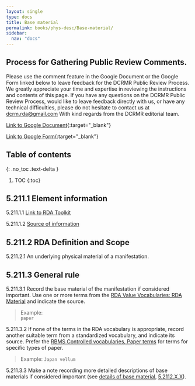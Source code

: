 ```yaml
---
layout: single
type: docs
title: Base material
permalink: books/phys-desc/Base-material/
sidebar:
  nav: "docs"
---
```


## Process for Gathering Public Review Comments.
Please use the comment feature in the Google Document or the Google Form linked below to leave feedback for the DCRMR Public Review Process.  We greatly appreciate your time and expertise in reviewing the instructions and contents of this page.  If you have any questions on the DCRMR Public Review Process, would like to leave feedback directly with us, or have any technical difficulties, please do not hesitate to contact us at dcrm.rda@gmail.com  With kind regards from the DCRMR editorial team.

[Link to Google Document](https://docs.google.com/document/d/1NVMj7099NIHbeN6yN4aI3H-eDziMDfQw_O-ZdrP28eo/edit){:target="_blank"}

[Link to Google Form](https://docs.google.com/forms/d/e/1FAIpQLSdNtJkbY1mngdTcvCoB7zZcpaIuuKHvlbyiidP-QunDy14VcQ/viewform){:target="_blank"}

## Table of contents
{: .no_toc .text-delta }

1. TOC
{:toc}

## 5.211.1 Element information

<a name="5.211.1.1 ">5.211.1.1</a>  [Link to RDA Toolkit](https://beta.rdatoolkit.org/en-US_ala-f96b31a0-8dd8-324c-a2e7-28f9540f665e)

<a name="5.211.1.2 ">5.211.1.2</a> [Source of information](/DCRMR/books/phys-desc)

## 5.211.2 RDA Definition and Scope

<a name="5.211.2.1">5.211.2.1</a> An underlying physical material of a manifestation.

## 5.211.3 General rule

<a name="5.211.3.1">5.211.3.1</a> Record the base material of the manifestation if considered important. Use one or more terms from the [RDA Value Vocabularies: RDA Material](http://www.rdaregistry.info/termList/RDAMaterial/) and indicate the source.

>Example:  
>`paper`

<a name="5.211.3.2">5.211.3.2</a> If none of the terms in the RDA vocabulary is appropriate, record another suitable term from a standardized vocabulary, and indicate its source. Prefer the [RBMS Controlled vocabularies, Paper terms](http://rbms.info/vocabularies/paper/alphabetical_list.htm) for terms for specific types of paper.

>Example: 
>`Japan vellum`

<a name="5.211.3.3">5.211.3.3</a> Make a note recording more detailed descriptions of base materials if considered important (see [details of base material](/DCRMR/books/phys-desc/Details-of-base-material/), [5.2112.X.X](/DCRMR/books/phys-desc/Details-of-base-material/#5.2112.X.X)).

